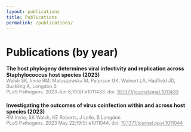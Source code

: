 ```yaml
---
layout: publications
title: Publications
permalink: /publications/
---
```


# Publications (by year)
<div>
  <div style="margin-bottom: 20px;">
    <div style="font-weight: bold;">The host phylogeny determines viral infectivity and replication across Staphylococcus host species (2023)</div>
    <div style="font-size: 0.9em; color: grey;">Walsh SK, Imrie RM, Matuszewska M, Paterson GK, Weinert LA, Hadfield JD, Buckling A, Longdon B</div>
    <div style="font-size: 0.9em; color: grey;">PLoS Pathogens. 2023 Jun 8;19(6):e1011433. doi: <a href="https://doi.org/10.1371/journal.ppat.1011433" style="color: grey;">10.1371/journal.ppat.1011433</a></div>
  </div>

  <div style="margin-bottom: 20px;">
    <div style="font-weight: bold;">Investigating the outcomes of virus coinfection within and across host species (2023)</div>
    <div style="font-size: 0.9em; color: grey;">RM Imrie, SK Walsh, KE Roberts, J Lello, B Longdon</div>
    <div style="font-size: 0.9em; color: grey;">PLoS Pathogens. 2023 May 22;19(5):e1011044. doi: <a href="https://doi.org/10.1371/journal.ppat.1011044" style="color: grey;">10.1371/journal.ppat.1011044</a></div>
  </div>
</div>
